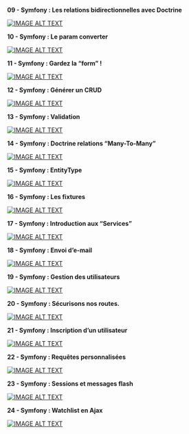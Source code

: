 __**09 - Symfony : Les relations bidirectionnelles avec Doctrine**__

[![IMAGE ALT TEXT](http://img.youtube.com/vi/tQt1eKkeRz8/0.jpg)](http://www.youtube.com/watch?v=tQt1eKkeRz8 "Video Title")

__**10 - Symfony : Le param converter**__

[![IMAGE ALT TEXT](http://img.youtube.com/vi/057z3hzREC8/0.jpg)](http://www.youtube.com/watch?v=057z3hzREC8 "Video Title")

__**11 - Symfony : Gardez la “form” !**__

[![IMAGE ALT TEXT](http://img.youtube.com/vi/5QtvWfY06VQ/0.jpg)](http://www.youtube.com/watch?v=5QtvWfY06VQ "Video Title")

__**12 - Symfony : Générer un CRUD**__

[![IMAGE ALT TEXT](http://img.youtube.com/vi/BLWPxV49xXM/0.jpg)](http://www.youtube.com/watch?v=BLWPxV49xXM "Video Title")

__**13 - Symfony : Validation**__

[![IMAGE ALT TEXT](http://img.youtube.com/vi/2C4w9z0kJjg/0.jpg)](http://www.youtube.com/watch?v=2C4w9z0kJjg "Video Title")

__**14 - Symfony : Doctrine relations “Many-To-Many”**__

[![IMAGE ALT TEXT](http://img.youtube.com/vi/owDc0dJbR3Q/0.jpg)](http://www.youtube.com/watch?v=owDc0dJbR3Q "Video Title")

__**15 - Symfony : EntityType**__

[![IMAGE ALT TEXT](http://img.youtube.com/vi/1IcK2Uk39Us/0.jpg)](http://www.youtube.com/watch?v=1IcK2Uk39Us "Video Title")

__**16 - Symfony : Les fixtures**__

[![IMAGE ALT TEXT](http://img.youtube.com/vi/w8jV0cgVOwM/0.jpg)](http://www.youtube.com/watch?v=w8jV0cgVOwM "Video Title")

__**17 - Symfony : Introduction aux “Services”**__

[![IMAGE ALT TEXT](http://img.youtube.com/vi/pl3qVwvgomo/0.jpg)](http://www.youtube.com/watch?v=pl3qVwvgomo "Video Title")

__**18 - Symfony : Envoi d’e-mail**__

[![IMAGE ALT TEXT](http://img.youtube.com/vi/9vuzy7XEyD8/0.jpg)](http://www.youtube.com/watch?v=9vuzy7XEyD8 "Video Title")

__**19 - Symfony : Gestion des utilisateurs**__

[![IMAGE ALT TEXT](http://img.youtube.com/vi/RNAMkDQ6NfA/0.jpg)](http://www.youtube.com/watch?v=RNAMkDQ6NfA "Video Title")

__**20 - Symfony : Sécurisons nos routes.**__

[![IMAGE ALT TEXT](http://img.youtube.com/vi/_3A4basYAr8/0.jpg)](http://www.youtube.com/watch?v=_3A4basYAr8 "Video Title")

__**21 - Symfony : Inscription d’un utilisateur**__

[![IMAGE ALT TEXT](http://img.youtube.com/vi/Vz1PjB1Dn6s/0.jpg)](http://www.youtube.com/watch?v=Vz1PjB1Dn6s "Video Title")

__**22 - Symfony : Requêtes personnalisées**__

[![IMAGE ALT TEXT](http://img.youtube.com/vi/gxW6ec_Whyg/0.jpg)](http://www.youtube.com/watch?v=gxW6ec_Whyg "Video Title")

__**23 - Symfony : Sessions et messages flash**__

[![IMAGE ALT TEXT](http://img.youtube.com/vi/0ZSfwufeGCU/0.jpg)](http://www.youtube.com/watch?v=0ZSfwufeGCU "Video Title")

__**24 - Symfony : Watchlist en Ajax**__

[![IMAGE ALT TEXT](http://img.youtube.com/vi/0I3OY-QbV7Y/0.jpg)](http://www.youtube.com/watch?v=0I3OY-QbV7Y "Video Title")

